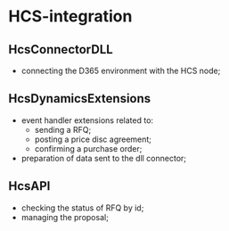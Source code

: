 # HCS-integration

## HcsConnectorDLL
- connecting the D365 environment with the HCS node;

## HcsDynamicsExtensions
- event handler extensions related to: 
  - sending a RFQ;
  - posting a price disc agreement;
  - confirming a purchase order;
- preparation of data sent to the dll connector;

## HcsAPI
- checking the status of RFQ by id;
- managing the proposal;

